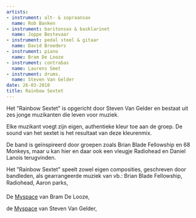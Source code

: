 ```yaml
---
artists:
- instrument: alt- & sopraansax
  name: Rob Banken
- instrument: baritonsax & basklarinet
  name: Joppe Bestevaar
- instrument: pedal steel & gitaar
  name: David Broeders
- instrument: piano
  name: Bram De Looze
- instrument: contrabas
  name: Laurens Smet
- instrument: drums.
  name: Steven Van Gelder
date: 26-03-2010
title: Rainbow Sextet
---
```

Het "Rainbow Sextet" is opgericht door Steven Van Gelder en bestaat uit zes jonge muzikanten die 
leven voor muziek. 

Elke muzikant voegt zijn eigen, authentieke kleur toe aan de groep. De sound van het 
sextet is het resultaat van deze kleurenmix. 

De band is geïnspireerd door groepen zoals Brian Blade Fellowship en 68 Monkeys, maar 
u kan hier en daar ook een vleugje Radiohead en Daniel Lanois terugvinden. 

Het "Rainbow Sextet" speelt zowel eigen composities, geschreven door bandleden, als 
gearrangeerde muziek van vb.: Brian Blade Fellowship, Radiohead, Aaron parks, 

De [Myspace](http://www.myspace.com/bramdelooze) van Bram De Looze, 

de [Myspace](http://www.myspace.com/stevenondrums) van Steven Van Gelder,